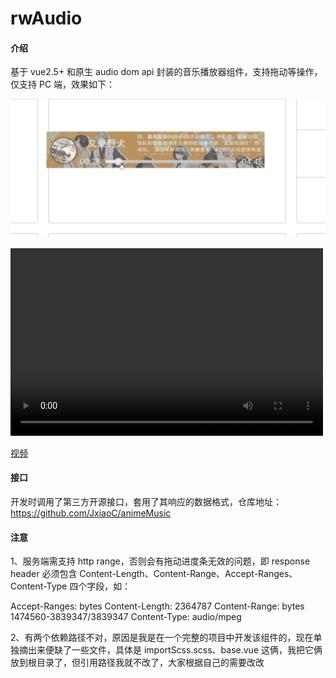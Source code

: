 # rwAudio

#### 介绍
基于 vue2.5+ 和原生 audio dom api 封装的音乐播放器组件，支持拖动等操作，仅支持 PC 端，效果如下：

![Image text](./demoImg.png)

<video src="./1599328363485.mp4" controls="controls" width="500" height="300"></video>

[视频](./1599328363485.mp4)

#### 接口
开发时调用了第三方开源接口，套用了其响应的数据格式，仓库地址：https://github.com/JxiaoC/animeMusic

#### 注意
1、服务端需支持 http range，否则会有拖动进度条无效的问题，即 response header 必须包含 Content-Length、Content-Range、Accept-Ranges、Content-Type 四个字段，如：

Accept-Ranges: bytes
Content-Length: 2364787
Content-Range: bytes 1474560-3839347/3839347
Content-Type: audio/mpeg

2、有两个依赖路径不对，原因是我是在一个完整的项目中开发该组件的，现在单独摘出来便缺了一些文件，具体是 importScss.scss、base.vue 这俩，我把它俩放到根目录了，但引用路径我就不改了，大家根据自己的需要改改
